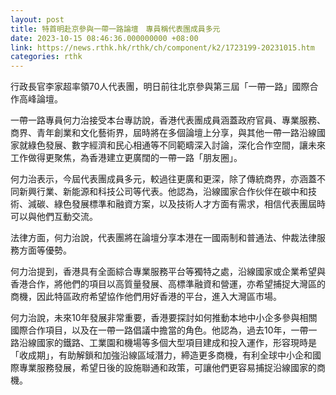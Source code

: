 ```yaml
---
layout: post
title: 特首明赴京參與一帶一路論壇　專員稱代表團成員多元
date: 2023-10-15 08:46:36.000000000 +08:00
link: https://news.rthk.hk/rthk/ch/component/k2/1723199-20231015.htm
categories: rthk
---
```


行政長官李家超率領70人代表團，明日前往北京參與第三屆「一帶一路」國際合作高峰論壇。

一帶一路專員何力治接受本台專訪說，香港代表團成員涵蓋政府官員、專業服務、商界、青年創業和文化藝術界，屆時將在多個論壇上分享，與其他一帶一路沿線國家就綠色發展、數字經濟和民心相通等不同範疇深入討論，深化合作空間，讓未來工作做得更聚焦，為香港建立更廣闊的一帶一路「朋友圈」。

何力治表示，今屆代表團成員多元，較過往更廣和更深，除了傳統商界，亦涵蓋不同新興行業、新能源和科技公司等代表。他認為，沿線國家合作伙伴在碳中和技術、減碳、綠色發展標準和融資方案，以及技術人才方面有需求，相信代表團屆時可以與他們互動交流。

法律方面，何力治說，代表團將在論壇分享本港在一國兩制和普通法、仲裁法律服務方面等優勢。

何力治提到，香港具有全面綜合專業服務平台等獨特之處，沿線國家或企業希望與香港合作，將他們的項目以高質量發展、高標準融資和營運，亦希望捕捉大灣區的商機，因此特區政府希望協作他們用好香港的平台，進入大灣區市場。

何力治說，未來10年發展非常重要，香港要探討如何推動本地中小企多參與相關國際合作項目，以及在一帶一路倡議中擔當的角色。他認為，過去10年，一帶一路沿線國家的鐵路、工業園和機場等多個大型項目建成和投入運作，形容現時是「收成期」，有助解鎖和加強沿線區域潛力，締造更多商機，有利全球中小企和國際專業服務發展，希望日後的設施聯通和政策，可讓他們更容易捕捉沿線國家的商機。
